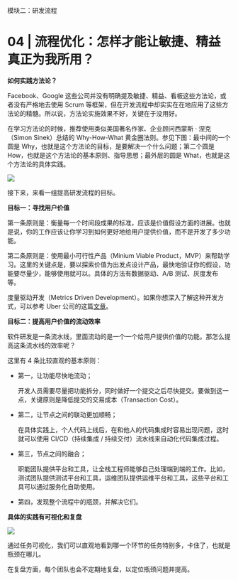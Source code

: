 模块二：研发流程

# 04 | 流程优化：怎样才能让敏捷、精益真正为我所用？

**如何实践方法论？**

Facebook、Google 这些公司并没有明确提及敏捷、精益、看板这些方法论，或者没有严格地去使用 Scrum 等框架，但在开发流程中却实实在在地应用了这些方法论的精髓。所以说，方法论实施效果不好，关键在于没用好。

在学习方法论的时候，推荐使用类似美国著名作家、企业顾问西蒙斯 · 涅克（Simon Sinek）总结的 Why-How-What 黄金圈法则。参见下图：最中间的一个圆是 Why，也就是这个方法论的目标，是要解决一个什么问题；第二个圆是 How，也就是这个方法论的基本原则、指导思想；最外层的圆是 What，也就是这个方法论的具体实践。

![](https://technotes.oss-cn-shenzhen.aliyuncs.com/2021/images/20201120094712.png)

接下来，来看一组提高研发流程的目标。

**目标一：寻找用户价值**

第一条原则是：衡量每一个时间段成果的标准，应该是价值假设方面的进展。也就是说，你的工作应该让你学习到如何更好地给用户提供价值，而不是开发了多少功能。

第二条原则是：使用最小可行性产品（Minium Viable Product，MVP）来帮助学习。这里的关键点是，要以探索价值为出发点设计产品，最快地验证你的假设，功能要尽量少，能够使用就可以。具体的方法有数据驱动、A/B 测试、灰度发布等。

度量驱动开发（Metrics Driven Development）。如果你想深入了解这种开发方式，可以参考 Uber 公司的这篇[文章](https://eng.uber.com/experimentation-platform/)。

**目标二：提高用户价值的流动效率**

软件研发是一条流水线，里面流动的是一个一个给用户提供价值的功能。那怎么提高这条流水线的效率呢？

这里有 4 条比较直观的基本原则：

- 第一，让功能尽快地流动；

  开发人员需要尽量把功能拆分，同时做好一个提交之后尽快提交。要做到这一点，关键原则是降低提交的交易成本（Transaction Cost）。

- 第二，让节点之间的联动更加顺畅；

  在具体实践上，个人代码上线后，在和他人的代码集成时容易出现问题，这时就可以使用 CI/CD（持续集成 / 持续交付）流水线来自动化代码集成过程。

- 第三，节点之间的融合；

  职能团队提供平台和工具，让全栈工程师能够自己处理端到端的工作。比如，测试团队提供测试平台和工具，运维团队提供运维平台和工具，这些平台和工具可以通过服务化自助使用。

- 第四，发现整个流程中的瓶颈，并解决它们。

**具体的实践有可视化和复盘**

![](https://technotes.oss-cn-shenzhen.aliyuncs.com/2021/images/20201120094723.png)

通过任务可视化，我们可以直观地看到哪一个环节的任务特别多，卡住了，也就是瓶颈在哪儿。

在复盘方面，每个团队也会不定期地复盘，以定位瓶颈问题并提高。


